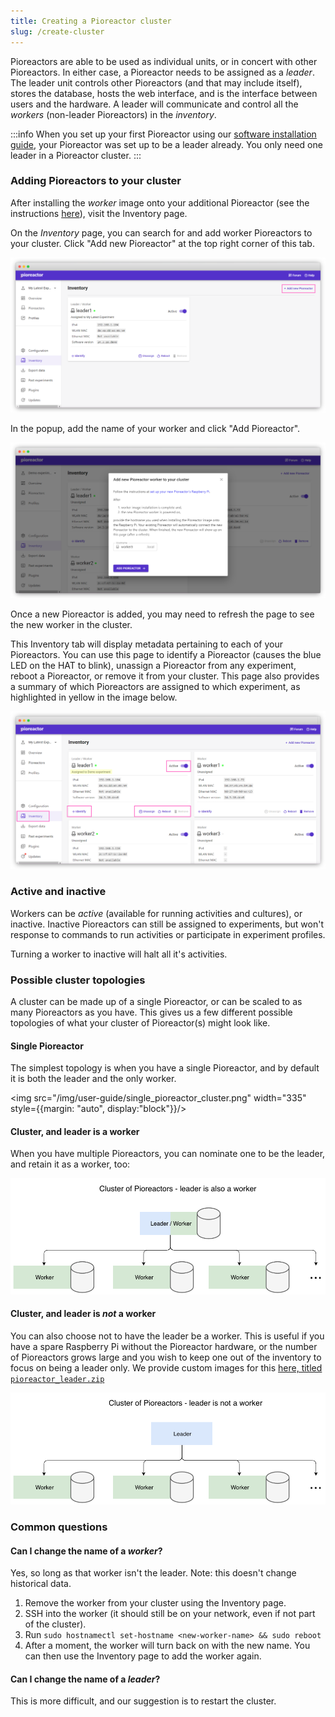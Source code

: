 ```yaml
---
title: Creating a Pioreactor cluster
slug: /create-cluster
---
```


Pioreactors are able to be used as individual units, or in concert with other Pioreactors. In either case, a Pioreactor needs to be assigned as a _leader_. The leader unit controls other Pioreactors (and that may include itself), stores the database, hosts the web interface, and is the interface between users and the hardware. A leader will communicate and control all the _workers_ (non-leader Pioreactors) in the _inventory_.

:::info
When you set up your first Pioreactor using our [software installation guide](/user-guide/software-set-up), your Pioreactor was set up to be a leader already. You only need one leader in a Pioreactor cluster.
:::


### Adding Pioreactors to your cluster

After installing the _worker_ image onto your additional Pioreactor (see the instructions [here](/user-guide/software-set-up#adding-additional-workers-to-your-cluster)), visit the Inventory page.

On the _Inventory_ page, you can search for and add worker Pioreactors to your cluster. Click "Add new Pioreactor" at the top right corner of this tab.

![](/img/user-guide/inventory-tab.png)

In the popup, add the name of your worker and click "Add Pioreactor".

![](/img/user-guide/add-new-pioreactor.png)

Once a new Pioreactor is added, you may need to refresh the page to see the new worker in the cluster.

This Inventory tab will display metadata pertaining to each of your Pioreactors. You can use this page to identify a Pioreactor (causes the blue LED on the HAT to blink), unassign a Pioreactor from any experiment, reboot a Pioreactor, or remove it from your cluster. This page also provides a summary of which Pioreactors are assigned to which experiment, as highlighted in yellow in the image below.

![](/img/user-guide/inventory-multiple-pios.png)


### Active and inactive

Workers can be *active* (available for running activities and cultures), or inactive. Inactive Pioreactors can still be assigned to experiments, but won't response to commands to run activities or participate in experiment profiles.

Turning a worker to inactive will halt all it's activities.


### Possible cluster topologies

A cluster can be made up of a single Pioreactor, or can be scaled to as many Pioreactors as you have. This gives us a few different possible topologies of what your cluster of Pioreactor(s) might look like.

#### Single Pioreactor

The simplest topology is when you have a single Pioreactor, and by default it is both the leader and the only worker.

<img src="/img/user-guide/single_pioreactor_cluster.png" width="335" style={{margin: "auto", display:"block"}}/>


#### Cluster, and leader is a worker

When you have multiple Pioreactors, you can nominate one to be the leader, and retain it as a worker, too:

![leader is also a worker in the cluster](/img/user-guide/leader_as_worker_cluster.png)


#### Cluster, and leader is _not_ a worker

You can also choose not to have the leader be a worker. This is useful if you have a spare Raspberry Pi without the Pioreactor hardware, or the number of Pioreactors grows large and you wish to keep one out of the inventory to focus on being a leader only. We provide custom images for this [here, titled `pioreactor_leader.zip`](https://github.com/Pioreactor/CustoPiZer/releases)

![leader not worker](/img/user-guide/leader_cluster.png)


### Common questions


#### Can I change the name of a _worker_?

Yes, so long as that worker isn't the leader. Note: this doesn't change historical data.

1. Remove the worker from your cluster using the Inventory page.
2. SSH into the worker (it should still be on your network, even if not part of the cluster).
3. Run `sudo hostnamectl set-hostname <new-worker-name> && sudo reboot`
4. After a moment, the worker will turn back on with the new name. You can then use the Inventory page to add the worker again.

#### Can I change the name of a _leader_?

This is more difficult, and our suggestion is to restart the cluster.
